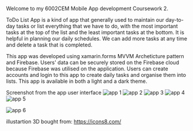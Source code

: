Welcome to my 6002CEM Mobile App development Coursework 2.


ToDo List App is a kind of app that generally used to maintain our day-to-day tasks or list everything that we have to do, with the most important tasks at the top of the list
and the least important tasks at the bottom. It is helpful in planning our daily schedules. We can add more tasks at any time and delete a task that is completed.


This app was developed using xamarin.forms MVVM Archeticture pattern and Firebase. Users' data can be securely stored on the Firebase cloud because Firebase was utilised on the application. Users can create accounts and login to this app to create daily tasks and organise them into lists. This app is available in both a light and a dark theme.


Screenshot from the app user interface
![app 1](https://github.coventry.ac.uk/storage/user/3703/files/bf8240db-7805-47e5-8d6c-f9668ba55a31) ![app 2](https://github.coventry.ac.uk/storage/user/3703/files/2ab3a15b-56ff-4dc2-9d64-768a6cc22a34)
![app 3](https://github.coventry.ac.uk/storage/user/3703/files/d9fde6bf-f96e-4f2d-8625-be3010ba5718) ![app 4](https://github.coventry.ac.uk/storage/user/3703/files/76b2689e-35fa-4709-bbb4-7ab84b95390a)
![app 5](https://github.coventry.ac.uk/storage/user/3703/files/985f2d5b-e977-40ae-babd-717db19ef215)


![app 6](https://github.coventry.ac.uk/storage/user/3703/files/aafe2def-86a8-4f53-b9d2-85500016cc8f)



illustartion 3D bought from: https://icons8.com/
